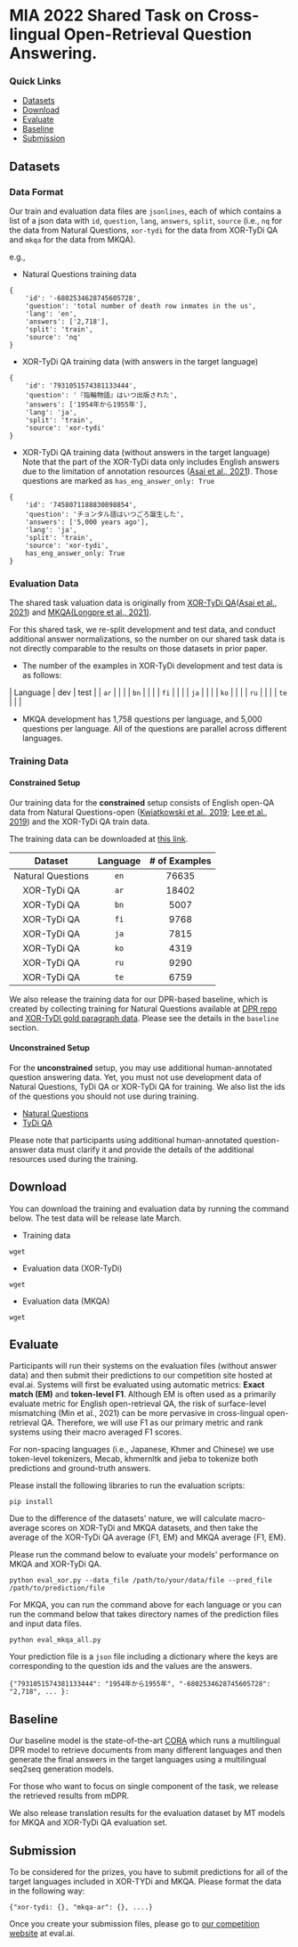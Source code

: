 # MIA 2022 Shared Task on Cross-lingual Open-Retrieval Question Answering. 

### Quick Links

- [Datasets](#datasets)
- [Download](#download)
- [Evaluate](#evaluate)
- [Baseline](#baseline)
- [Submission](#submission)

## Datasets

### Data Format
Our train and evaluation data files are `jsonlines`, each of which contains a list of a json data with `id`, `question`, `lang`, `answers`, `split`, `source` (i.e., `nq` for the data from Natural Questions, `xor-tydi` for the data from XOR-TyDi QA and `mkqa` for the data from MKQA).  

e.g., 
- Natural Questions training data 
```
{
    'id': '-6802534628745605728',
    'question': 'total number of death row inmates in the us',
    'lang': 'en',
    'answers': ['2,718'],
    'split': 'train',
    'source': 'nq'
}
```

- XOR-TyDi QA training data (with answers in the target language)
```
{
    'id': '7931051574381133444', 
    'question': '『指輪物語』はいつ出版された', 
    'answers': ['1954年から1955年'], 
    'lang': 'ja', 
    'split': 'train', 
    'source': 'xor-tydi'
}
```

- XOR-TyDi QA training data (without answers in the target language)
Note that the part of the XOR-TyDi data only includes English answers due to the limitation of annotation resources ([Asai et al., 2021](https://nlp.cs.washington.edu/xorqa/)). Those questions are marked as `has_eng_answer_only: True` 

```
{
    'id': '7458071188830898854', 
    'question': 'チョンタル語はいつごろ誕生した', 
    'answers': ['5,000 years ago'], 
    'lang': 'ja', 
    'split': 'train', 
    'source': 'xor-tydi',
    has_eng_answer_only: True
}
```
### Evaluation Data
The shared task valuation data is originally from [XOR-TyDi QA](https://nlp.cs.washington.edu/xorqa/)([Asai et al., 2021](https://arxiv.org/abs/2010.11856)) 
and [MKQA](https://github.com/apple/ml-mkqa)[(Longpre et al., 2021)](https://arxiv.org/abs/2007.15207). 

For this shared task, we re-split development and test data, and conduct additional answer normalizations, so the number on our shared task data is not directly comparable to the results on those datasets in prior paper. 
- The number of the examples in XOR-TyDi development and test data is as follows:

| Language | dev | test |
| `ar` |   | |
| `bn` |   | |
| `fi` |   | |
| `ja` |   | |
| `ko` |   | |
| `ru` |   | |
| `te` |   | |

- MKQA development has 1,758 questions per language, and 5,000 questions per language. All of the questions are parallel across different languages. 


### Training Data
#### Constrained Setup
Our training data for the **constrained** setup consists of English open-QA data from Natural Questions-open ([Kwiatkowski et al., 2019](https://research.google/pubs/pub47761/); [Lee et al., 2019](https://arxiv.org/abs/1906.00300)) and the XOR-TyDi QA train data. 

The training data can be downloaded at [this link](https://drive.google.com/file/d/16XSf26qS0pFPpNSRarhymGbjNYKQMwvy/view?usp=sharing). 

| Dataset | Language | # of Examples |
| :-----: | :-------:| :------: |
| Natural Questions | `en` | 76635 |
| XOR-TyDi QA |  `ar` | 18402 |
| XOR-TyDi QA |  `bn` | 5007 |
| XOR-TyDi QA |  `fi` | 9768 |
| XOR-TyDi QA |  `ja` | 7815 |
| XOR-TyDi QA |  `ko` | 4319 |
| XOR-TyDi QA |  `ru` | 9290 |
| XOR-TyDi QA |  `te` | 6759 |

We also release the training data for our DPR-based baseline, which is created by collecting training for Natural Questions available at [DPR repo](https://dl.fbaipublicfiles.com/dpr/data/retriever/biencoder-nq-train.json.gz) and [XOR-TyDI gold paragraph data](https://nlp.cs.washington.edu/xorqa/XORQA_site/data/xorqa_reading_comprehension_format.zip).  Please see the details in the `baseline` section. 

#### Unconstrained Setup
For the **unconstrained** setup, you may use additional human-annotated question answering data. Yet, you must not use development data of Natural Questions, TyDi QA or XOR-TyDi QA for training. We also list the ids of the questions you should not use during training. 

- [Natural Questions]()
- [TyDi QA]()

Please note that participants using additional human-annotated question-answer data must clarify it and provide the details of the additional resources used during the training. 


## Download
You can download the training and evaluation data by running the command below. The test data will be release late March. 

- Training data 
```
wget 

```
- Evaluation data (XOR-TyDi) 
```
wget 

```

- Evaluation data (MKQA) 
```
wget 

```
## Evaluate

Participants will run their systems on the evaluation files (without answer data) and then submit their predictions to our competition site hosted at eval.ai. Systems will first be evaluated using automatic metrics: **Exact match (EM)** and **token-level F1**. Although EM is often used as a primarily evaluate metric for English open-retrieval QA, the risk of surface-level mismatching (Min et al., 2021) can be more pervasive in cross-lingual open-retrieval QA. Therefore, we will use F1 as our primary metric and rank systems using their macro averaged F1 scores.

For non-spacing languages (i.e., Japanese, Khmer and Chinese) we use token-level tokenizers, Mecab, khmernltk and jieba to tokenize both predictions and ground-truth answers.

Please install the following libraries to run the evaluation scripts:
```
pip install 
```

Due to the difference of the datasets' nature, we will calculate macro-average scores on XOR-TyDi and MKQA datasets, and then take the average of the XOR-TyDi QA average {F1, EM} and MKQA average {F1, EM}.

Please run the command below to evaluate your models' performance on MKQA and XOR-TyDi QA. 

```
python eval_xor.py --data_file /path/to/your/data/file --pred_file /path/to/prediction/file
```

For MKQA, you can run the command above for each language or you can run the command below that takes directory names of the prediction files and input data files.
```
python eval_mkqa_all.py
```

Your prediction file is a `json` file including a dictionary where the keys are corresponding to the question ids and the values are the answers. 

```
{"7931051574381133444": "1954年から1955年", "-6802534628745605728": "2,718", ... }:
```

## Baseline
Our baseline model is the state-of-the-art [CORA]() which runs a multilingual DPR model to retrieve documents from many different languages and then generate the final answers in the target languages using a multilingual seq2seq generation models. 

For those who want to focus on single component of the task, we release the retrieved results from mDPR. 

We also release translation results for the evaluation dataset by MT models for MKQA and XOR-TyDi QA evaluation set. 

## Submission
To be considered for the prizes, you have to submit predictions for all of the target languages included in XOR-TYDi and MKQA. Please format the data in the following way:
```
{"xor-tydi: {}, "mkqa-ar": {}, ....}

```
Once you create your submission files, please go to [our competition website]() at eval.ai. 
